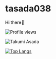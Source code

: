 # tasada038
Hi there👋

![Profile views](https://komarev.com/ghpvc/?username=tasada038&style=flat)

![Takumi Asada](https://github-profile-summary-cards.vercel.app/api/cards/profile-details?username=tasada038&theme=dracula)

[![Top Langs](https://github-readme-stats.vercel.app/api/top-langs/?username=tasada038&layout=compact)](https://github.com/anuraghazra/github-readme-stats)